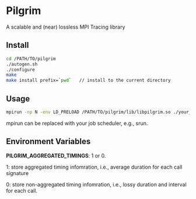 # Pilgrim

A scalable and (near) lossless MPI Tracing library

## Install
```bash
cd /PATH/TO/pilgrim
./autogen.sh
./configure
make
make install prefix=`pwd`   // install to the current directory
```

## Usage
```bash
mpirun -np N -env LD_PRELOAD /PATH/TO/pilgrim/lib/libpilgrim.so ./your_app
```
mpirun can be replaced with your job scheduler, e.g., srun.


## Environment Variables

**PILGRIM_AGGREGATED_TIMINGS**: 1 or 0.

1: store aggregated timing infomration, i.e., average duration for each call signature

0: store non-aggregated timing infomration, i.e., lossy duration and interval for each call.




